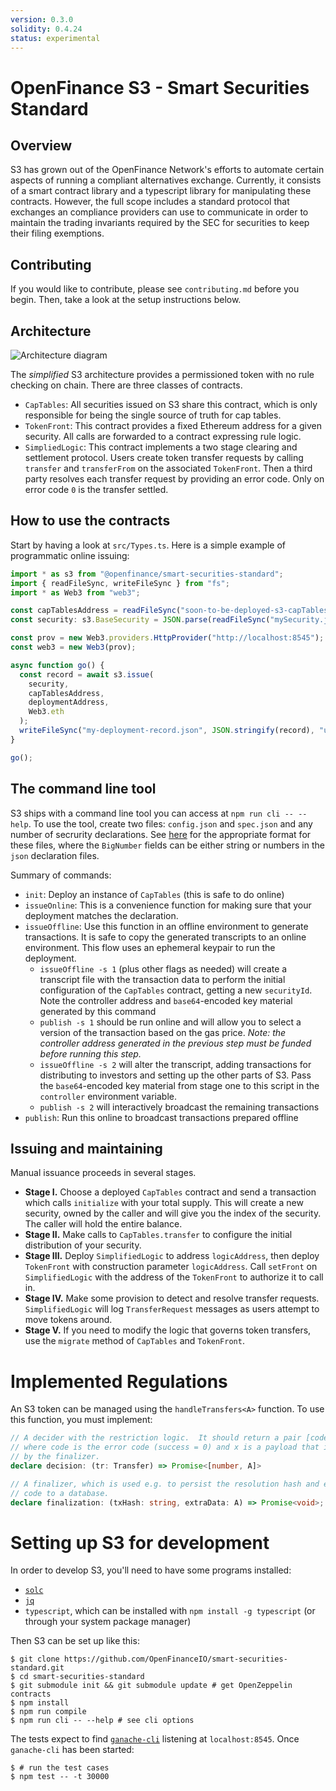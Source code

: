 ```yaml
---
version: 0.3.0
solidity: 0.4.24
status: experimental
---
```


OpenFinance S3 - Smart Securities Standard
==

Overview
--

S3 has grown out of the OpenFinance Network's efforts to automate certain
aspects of running a compliant alternatives exchange.  Currently, it consists
of a smart contract library and a typescript library for manipulating these
contracts.  However, the full scope includes a standard protocol that exchanges
an compliance providers can use to communicate in order to maintain the trading
invariants required by the SEC for securities to keep their filing exemptions.

Contributing
--

If you would like to contribute, please see `contributing.md` before you begin.
Then, take a look at the setup instructions below.

Architecture
--

![Architecture diagram](arch.png)

The _simplified_ S3 architecture provides a permissioned token with no rule
checking on chain.  There are three classes of contracts.

- `CapTables`: All securities issued on S3 share this contract, which is only
  responsible for being the single source of truth for cap tables.
- `TokenFront`: This contract provides a fixed Ethereum address for a given
  security.  All calls are forwarded to a contract expressing rule logic.
- `SimpliedLogic`: This contract implements a two stage clearing and settlement
  protocol.  Users create token transfer requests by calling `transfer` and
  `transferFrom` on the associated `TokenFront`.  Then a third party resolves
  each transfer request by providing an error code.  Only on error code `0` is
  the transfer settled.

How to use the contracts
--

Start by having a look at `src/Types.ts`.  Here is a simple example of
programmatic online issuing:

```typescript
import * as s3 from "@openfinance/smart-securities-standard";
import { readFileSync, writeFileSync } from "fs";
import * as Web3 from "web3";

const capTablesAddress = readFileSync("soon-to-be-deployed-s3-capTables.address", "utf8");
const security: s3.BaseSecurity = JSON.parse(readFileSync("mySecurity.json", "utf8"));

const prov = new Web3.providers.HttpProvider("http://localhost:8545");
const web3 = new Web3(prov);

async function go() {
  const record = await s3.issue(
    security, 
    capTablesAddress, 
    deploymentAddress, 
    Web3.eth
  );
  writeFileSync("my-deployment-record.json", JSON.stringify(record), "utf8");
}

go();
```

The command line tool
--

S3 ships with a command line tool you can access at `npm run cli -- --help`.
To use the tool, create two files: `config.json` and `spec.json` and any number
of secrurity declarations.  See [here][cli-files] for the appropriate format
for these files, where the `BigNumber` fields can be either string or numbers
in the `json` declaration files.

[cli-files]: https://github.com/OpenFinanceIO/smart-securities-standard/blob/offline/run/cli/Types.ts

Summary of commands:

- `init`: Deploy an instance of `CapTables` (this is safe to do online)
- `issueOnline`: This is a convenience function for making sure that your
  deployment matches the declaration.
- `issueOffline`: Use this function in an offline environment to generate
  transactions.  It is safe to copy the generated transcripts to an online
  environment.  This flow uses an ephemeral keypair to run the deployment. 
  * `issueOffline -s 1` (plus other flags as needed) will create a transcript
    file with the transaction data to perform the initial configuration of the
    `CapTables` contract, getting a new `securityId`.  Note the controller
    address and `base64`-encoded key material generated by this command
  * `publish -s 1` should be run online and will allow you to select a version
    of the transaction based on the gas price.  _Note: the controller address
    generated in the previous step must be funded before running this step._
  * `issueOffline -s 2` will alter the transcript, adding transactions for
    distributing to investors and setting up the other parts of S3.  Pass the
    `base64`-encoded key material from stage one to this script in the
    `controller` environment variable.
  * `publish -s 2` will interactively broadcast the remaining transactions
- `publish`: Run this online to broadcast transactions prepared offline

Issuing and maintaining
--

Manual issuance proceeds in several stages.

- **Stage I.** Choose a deployed `CapTables` contract and send a transaction
  which calls `initialize` with your total supply.  This will create a new
  security, owned by the caller and will give you the index of the security.
  The caller will hold the entire balance.
- **Stage II.**  Make calls to `CapTables.transfer` to configure the initial
  distribution of your security.
- **Stage III.** Deploy `SimplifiedLogic` to address `logicAddress`, then
  deploy `TokenFront` with construction parameter `logicAddress`.  Call
  `setFront` on `SimplifiedLogic` with the address of the `TokenFront` to
  authorize it to call in. 
- **Stage IV.** Make some provision to detect and resolve transfer requests.
  `SimplifiedLogic` will log `TransferRequest` messages as users attempt to
  move tokens around.
- **Stage V.** If you need to modify the logic that governs token transfers,
  use the `migrate` method of `CapTables` and `TokenFront`.

Implemented Regulations
==

An S3 token can be managed using the `handleTransfers<A>` function.  To use
this function, you must implement:

```typescript
// A decider with the restriction logic.  It should return a pair [code, x]
// where code is the error code (success = 0) and x is a payload that is consumed
// by the finalizer.
declare decision: (tr: Transfer) => Promise<[number, A]>

// A finalizer, which is used e.g. to persist the resolution hash and error
// code to a database.
declare finalization: (txHash: string, extraData: A) => Promise<void>;
```

Setting up S3 for development
==

In order to develop S3, you'll need to have some programs installed:

* [`solc`][solc] 
* [`jq`][jq]
* `typescript`, which can be installed with `npm install -g typescript` (or
  through your system package manager)

Then S3 can be set up like this:  
```
$ git clone https://github.com/OpenFinanceIO/smart-securities-standard.git
$ cd smart-securities-standard
$ git submodule init && git submodule update # get OpenZeppelin contracts
$ npm install
$ npm run compile
$ npm run cli -- --help # see cli options
```

The tests expect to find [`ganache-cli`][ganache] listening at `localhost:8545`.  Once `ganache-cli` has been started:
```
$ # run the test cases
$ npm test -- -t 30000
```

[solc]: https://github.com/ethereum/solidity
[ganache]: https://github.com/trufflesuite/ganache-cli
[jq]: https://stedolan.github.io/jq/
